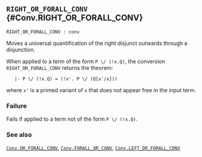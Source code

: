 ## `RIGHT_OR_FORALL_CONV` {#Conv.RIGHT_OR_FORALL_CONV}


```
RIGHT_OR_FORALL_CONV : conv
```



Moves a universal quantification of the right disjunct outwards through a
disjunction.


When applied to a term of the form `P \/ (!x.Q)`, the conversion
`RIGHT_OR_FORALL_CONV` returns the theorem:
    
       |- P \/ (!x.Q) = (!x'. P \/ (Q[x'/x]))
    
where `x'` is a primed variant of `x` that does not appear free in
the input term.

### Failure

Fails if applied to a term not of the form `P \/ (!x.Q)`.

### See also

[`Conv.OR_FORALL_CONV`](#Conv.OR_FORALL_CONV), [`Conv.FORALL_OR_CONV`](#Conv.FORALL_OR_CONV), [`Conv.LEFT_OR_FORALL_CONV`](#Conv.LEFT_OR_FORALL_CONV)

